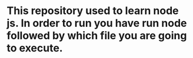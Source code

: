 # This repository used to learn node js. In order to run you have run node followed by which file you are going to execute.
